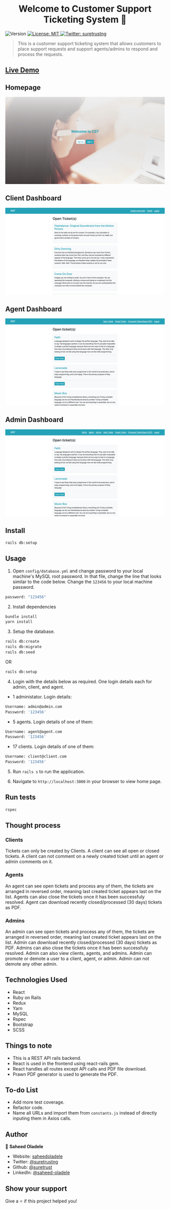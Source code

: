 <h1 align="center">Welcome to Customer Support Ticketing System 👋</h1>
<p>
  <img alt="Version" src="https://img.shields.io/badge/version-0.1.0-blue.svg?cacheSeconds=2592000" />
  <a href="#" target="_blank">
    <img alt="License: MIT" src="https://img.shields.io/badge/License-MIT-yellow.svg" />
  </a>
  <a href="https://twitter.com/suretrustng" target="_blank">
    <img alt="Twitter: suretrustng" src="https://img.shields.io/twitter/follow/suretrustng.svg?style=social" />
  </a>
</p>

> This is a customer support ticketing system that allows customers to place support requests and support agents/admins to respond and process the requests.

## [Live Demo](https://csticket.herokuapp.com/)

## Homepage

![CST](cst1.png)

## Client Dashboard

![CST](cst2.png)

## Agent Dashboard

![CST](cst4.png)

## Admin Dashboard

![CST](cst3.png)

## Install

```sh
rails db:setup
```

## Usage

1. Open `config/database.yml` and change password to your local machine's MySQL root password. In that file, change the line that looks similar to the code below. Change the `123456` to your local machine password.

```sh
password: "123456"
```

2. Install dependencies

```sh
bundle install
yarn install
```

3. Setup the database.

```sh
rails db:create
rails db:migrate
rails db:seed
```

OR

```sh
rails db:setup
```

4. Login with the details below as required. One login details each for admin, client, and agent.

- 1 administator. Login details:

```sh
Username: admin@admin.com
Password: '123456'
```

- 5 agents. Login details of one of them:

```sh
Username: agent@agent.com
Password: '123456'
```

- 17 clients. Login details of one of them:

```sh
Username: client@client.com
Password: '123456'
```

5. Run `rails s` to run the application.

6. Navigate to `http://localhost:3000` in your browser to view home page.

## Run tests

```sh
rspec
```

## Thought process

### Clients

Tickets can only be created by Clients. A client can see all open or closed tickets. A client can not comment on a newly created ticket until an agent or admin comments on it.

### Agents

An agent can see open tickets and process any of them, the tickets are arranged in reversed order, meaning last created ticket appears last on the list. Agents can also close the tickets once it has been successfuly resolved. Agent can download recently closed/processed (30 days) tickets as PDF.

### Admins

An admin can see open tickets and process any of them, the tickets are arranged in reversed order, meaning last created ticket appears last on the list. Admin can download recently closed/processed (30 days) tickets as PDF. Admins can also close the tickets once it has been successfuly resolved. Admin can also view clients, agents, and admins. Admin can promote or demote a user to a client, agent, or admin. Admin can not demote any other admin.

## Technologies Used

- React
- Ruby on Rails
- Redux
- Yarn
- MySQL
- Rspec
- Bootstrap
- SCSS

## Things to note

- This is a REST API rails backend.
- React is used in the frontend using react-rails gem.
- React handles all routes except API calls and PDF file download.
- Prawn PDF generator is used to generate the PDF.

## To-do List

- Add more test coverage.
- Refactor code.
- Name all URLs and import them from `constants.js` instead of directly inputing them in Axios calls.

## Author

👤 **Saheed Oladele**

- Website: [saheedoladele](https://saheedoladele.com)
- Twitter: [@suretrustng](https://twitter.com/suretrustng)
- Github: [@suretrust](https://github.com/suretrust)
- LinkedIn: [@saheed-oladele](https://linkedin.com/in/saheed-oladele)

## Show your support

Give a ⭐️ if this project helped you!

